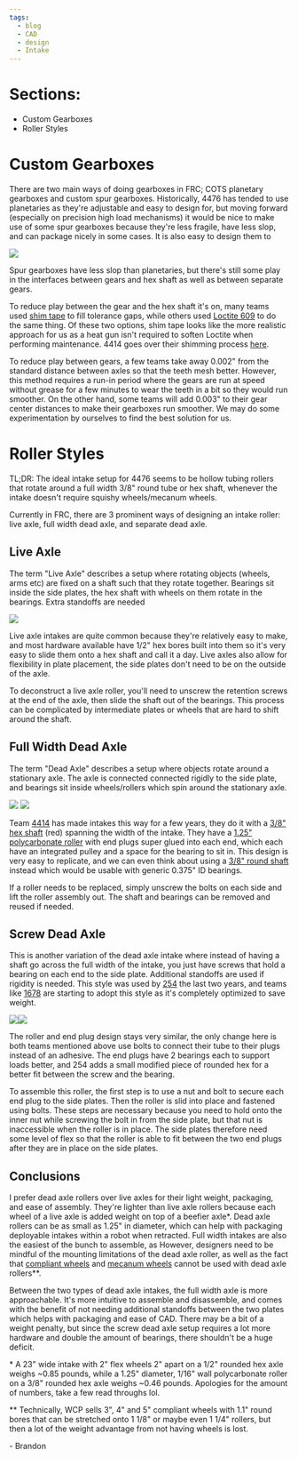 ```yaml
---
tags:
  - blog
  - CAD
  - design
  - Intake
---
```

# Sections:
- Custom Gearboxes
- Roller Styles
# Custom Gearboxes

There are two main ways of doing gearboxes in FRC; COTS planetary gearboxes and custom spur gearboxes. Historically, 4476 has tended to use planetaries as they're adjustable and easy to design for, but moving forward (especially on precision high load mechanisms) it would be nice to make use of some spur gearboxes because they're less fragile, have less slop, and can package nicely in some cases. It is also easy to design them to 

![](https://i.imgur.com/SWzXn66.png)


Spur gearboxes have less slop than planetaries, but there's still some play in the interfaces between gears and hex shaft as well as between separate gears.

To reduce play between the gear and the hex shaft it's on, many teams used [shim tape](https://www.mcmaster.com/1143N23/) to fill tolerance gaps, while others used [Loctite 609](https://www.henkel-adhesives.com/ca/en/product/retaining-compounds/loctite_6090.html) to do the same thing. Of these two options, shim tape looks like the more realistic approach for us as a heat gun isn't required to soften Loctite when performing maintenance. 4414 goes over their shimming process [here](https://www.chiefdelphi.com/t/team-4414-hightide-2023-robot-tsunami/428584/231?u=bdon).

To reduce play between gears, a few teams take away 0.002" from the standard distance between axles so that the teeth mesh better. However, this method requires a run-in period where the gears are run at speed without grease for a few minutes to wear the teeth in a bit so they would run smoother. On the other hand, some teams will add 0.003" to their gear center distances to make their gearboxes run smoother. We may do some experimentation by ourselves to find the best solution for us.
# Roller Styles

TL;DR: The ideal intake setup for 4476 seems to be hollow tubing rollers that rotate around a full width 3/8" round tube or hex shaft, whenever the intake doesn't require squishy wheels/mecanum wheels.

Currently in FRC, there are 3 prominent ways of designing an intake roller: live axle, full width dead axle, and separate dead axle. 
## Live Axle

The term "Live Axle" describes a setup where rotating objects (wheels, arms etc) are fixed on a shaft such that they rotate together. Bearings sit inside the side plates, the hex shaft with wheels on them rotate in the bearings. Extra standoffs are needed

![](https://i.imgur.com/sN3es2A.png)

Live axle intakes are quite common because they're relatively easy to make, and most hardware available have 1/2" hex bores built into them so it's very easy to slide them onto a hex shaft and call it a day. Live axles also allow for flexibility in plate placement, the side plates don't need to be on the outside of the axle.

To deconstruct a live axle roller, you'll need to unscrew the retention screws at the end of the axle, then slide the shaft out of the bearings. This process can be complicated by intermediate plates or wheels that are hard to shift around the shaft.
## Full Width Dead Axle

The term "Dead Axle" describes a setup where objects rotate around a stationary axle. The axle is connected connected rigidly to the side plate, and bearings sit inside wheels/rollers which spin around the stationary axle.

![](https://i.imgur.com/2kms0Id.png)
![](https://i.imgur.com/PC4xvNn.png)

Team [4414](https://www.chiefdelphi.com/t/team-4414-hightide-2023-robot-tsunami/428584/222?u=bdon) has made intakes this way for a few years, they do it with a [3/8" hex shaft](https://revrobotics.ca/rev-21-2076/) (red) spanning the width of the intake. They have a [1.25" polycarbonate roller](https://wcproducts.com/products/versarollers) with end plugs super glued into each end, which each have an integrated pulley and a space for the bearing to sit in. This design is very easy to replicate, and we can even think about using a [3/8" round shaft](https://wcproducts.com/products/shaft-stock) instead which would be usable with generic 0.375" ID bearings.

If a roller needs to be replaced, simply unscrew the bolts on each side and lift the roller assembly out. The shaft and bearings can be removed and reused if needed.
## Screw Dead Axle

This is another variation of the dead axle intake where instead of having a shaft go across the full width of the intake, you just have screws that hold a bearing on each end to the side plate. Additional standoffs are used if rigidity is needed. This style was used by [254](https://www.chiefdelphi.com/t/how-do-these-254-mechanisms-work-bearing-retention/409093/9?u=bdon) the last two years, and teams like [1678](https://www.chiefdelphi.com/t/1678-citrus-circuits-2023-cad-and-code-release/437632/30?u=bdon) are starting to adopt this style as it's completely optimized to save weight.

![](https://i.imgur.com/qtSv3nO.png)![](https://i.imgur.com/AyLOLMW.png)

The roller and end plug design stays very similar, the only change here is both teams mentioned above use bolts to connect their tube to their plugs instead of an adhesive. The end plugs have 2 bearings each to support loads better, and 254 adds a small modified piece of rounded hex for a better fit between the screw and the bearing.

To assemble this roller, the first step is to use a nut and bolt to secure each end plug to the side plates. Then the roller is slid into place and fastened using bolts. These steps are necessary because you need to hold onto the inner nut while screwing the bolt in from the side plate, but that nut is inaccessible when the roller is in place. The side plates therefore need some level of flex so that the roller is able to fit between the two end plugs after they are in place on the side plates.
## Conclusions

I prefer dead axle rollers over live axles for their light weight, packaging, and ease of assembly. They're lighter than live axle rollers because each wheel of a live axle is added weight on top of a beefier axle*. Dead axle rollers can be as small as 1.25" in diameter, which can help with packaging deployable intakes within a robot when retracted. Full width intakes are also the easiest of the bunch to assemble, as  However, designers need to be mindful of the mounting limitations of the dead axle roller, as well as the fact that [compliant wheels](https://www.andymark.com/products/4-in-compliant-wheels-options?via=Z2lkOi8vYW5keW1hcmsvV29ya2FyZWE6OkNhdGFsb2c6OkNhdGVnb3J5LzVhZjhlMjgzYmM2ZjZkNWUzNmYyMzk2YQ) and [mecanum wheels](https://wcproducts.com/products/mecanum-wheels) cannot be used with dead axle rollers**.

Between the two types of dead axle intakes, the full width axle is more approachable. It's more intuitive to assemble and disassemble, and comes with the benefit of not needing additional standoffs between the two plates which helps with packaging and ease of CAD. There may be a bit of a weight penalty, but since the screw dead axle setup requires a lot more hardware and double the amount of bearings, there shouldn't be a huge deficit.

\* A 23" wide intake with 2" flex wheels 2" apart on a 1/2" rounded hex axle weighs ~0.85 pounds, while a 1.25" diameter, 1/16" wall polycarbonate roller on a 3/8" rounded hex axle weighs ~0.46 pounds. Apologies for the amount of numbers, take a few read throughs lol.

** Technically, WCP sells 3", 4" and 5" compliant wheels with 1.1" round bores that can be stretched onto 1 1/8" or maybe even 1 1/4" rollers, but then a lot of the weight advantage from not having wheels is lost.

\- Brandon